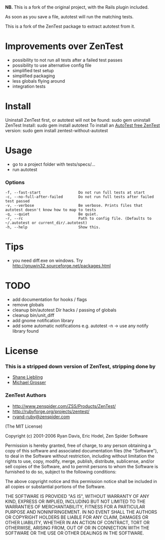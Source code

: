 **NB.** This is a fork of the original project, with the Rails plugin included.

As soon as you save a file, autotest will run the matching tests.

This is a fork of the ZenTest package to extract autotest from it.

Improvements over ZenTest
=========================
 - possibility to not run all tests after a failed test passes
 - possibility to use alternative config file
 - simplified test setup
 - simplified packaging
 - less globals flying around
 - integration tests

Install
=======
Uninstall ZenTest first, or autotest will not be found:
    sudo gem uninstall ZenTest
Install:
    sudo gem install autotest
To install an [AutoTest free ZenTest](http://github.com/grosser/zentest) version:
    sudo gem install zentest-without-autotest

Usage
=====
 - go to a project folder with tests/specs/...
 - run autotest

### Options
    -f, --fast-start                 Do not run full tests at start
    -c, --no-full-after-failed       Do not run full tests after failed test passed
    -v, --verbose                    Be verbose. Prints files that autotest doesn't know how to map to tests
    -q, --quiet                      Be quiet.
    -r, --rc                         Path to config file. (Defaults to ~/.autotest or current_dir/.autotest)
    -h, --help                       Show this.


Tips
====
 - you need diff.exe on windows. Try http://gnuwin32.sourceforge.net/packages.html

TODO
====
 - add documentation for hooks / flags
 - remove globals
 - cleanup bin/autotest Dir hacks / passing of globals
 - cleanup bin/unit_diff
 - add gnome notification library
 - add some automatic notifications e.g. autotest -n -> use any notify library found


License
=======

### This is a stripped down version of ZenTest, stripping done by
 - [Shane Liebling](http://github.com/shanel)
 - [Michael Grosser](http://pragmatig.wordpress.com)

### ZenTest Authors
 - http://www.zenspider.com/ZSS/Products/ZenTest/
 - http://rubyforge.org/projects/zentest/
 - ryand-ruby@zenspider.com


(The MIT License)

Copyright (c) 2001-2006 Ryan Davis, Eric Hodel, Zen Spider Software

Permission is hereby granted, free of charge, to any person obtaining
a copy of this software and associated documentation files (the
"Software"), to deal in the Software without restriction, including
without limitation the rights to use, copy, modify, merge, publish,
distribute, sublicense, and/or sell copies of the Software, and to
permit persons to whom the Software is furnished to do so, subject to
the following conditions:

The above copyright notice and this permission notice shall be
included in all copies or substantial portions of the Software.

THE SOFTWARE IS PROVIDED "AS IS", WITHOUT WARRANTY OF ANY KIND,
EXPRESS OR IMPLIED, INCLUDING BUT NOT LIMITED TO THE WARRANTIES OF
MERCHANTABILITY, FITNESS FOR A PARTICULAR PURPOSE AND NONINFRINGEMENT.
IN NO EVENT SHALL THE AUTHORS OR COPYRIGHT HOLDERS BE LIABLE FOR ANY
CLAIM, DAMAGES OR OTHER LIABILITY, WHETHER IN AN ACTION OF CONTRACT,
TORT OR OTHERWISE, ARISING FROM, OUT OF OR IN CONNECTION WITH THE
SOFTWARE OR THE USE OR OTHER DEALINGS IN THE SOFTWARE.